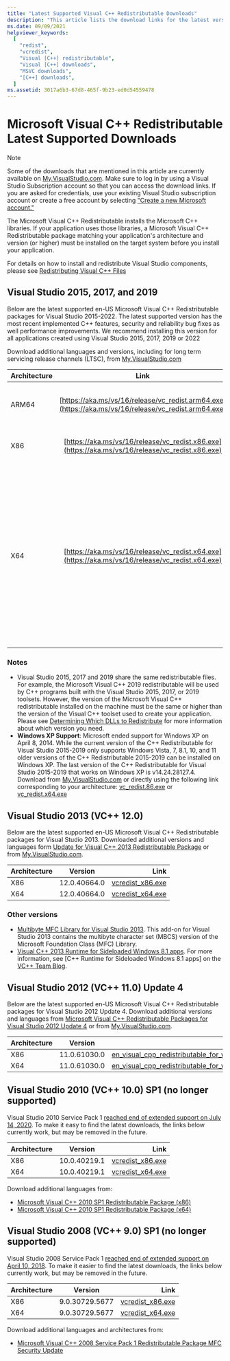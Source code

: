 ```yaml
---
title: "Latest Supported Visual C++ Redistributable Downloads"
description: "This article lists the download links for the latest versions of Visual C++ Redistributable packages."
ms.date: 09/09/2021
helpviewer_keywords:
  [
    "redist",
    "vcredist",
    "Visual [C++] redistributable",
    "Visual [C++] downloads",
    "MSVC downloads",
    "[C++] downloads",
  ]
ms.assetid: 3017a6b3-67d8-465f-9b23-ed0d54559478
---
```


# Microsoft Visual C++ Redistributable Latest Supported Downloads

> [!NOTE]
> Some of the downloads that are mentioned in this article are currently available on [My.VisualStudio.com](https://my.visualstudio.com/). Make sure to log in by using a Visual Studio Subscription account so that you can access the download links.
> If you are asked for credentials, use your existing Visual Studio subscription account or create a free account by selecting ["Create a new Microsoft account."](https://login.microsoftonline.com/common/oauth2/authorize?client_id=499b84ac-1321-427f-aa17-267ca6975798&site_id=501454&response_mode=form_post&response_type=code+id_token&redirect_uri=https%3A%2F%2Fapp.vssps.visualstudio.com%2F_signedin&nonce=95942429-1297-4a7b-ab5c-0d6fcce90df4&state=realm%3Dmy.visualstudio.com%26reply_to%3Dhttps%253A%252F%252Fmy.visualstudio.com%252FDownloads%253Fpid%253D2082%26ht%3D3%26nonce%3D95942429-1297-4a7b-ab5c-0d6fcce90df4&resource=https%3A%2F%2Fmanagement.core.windows.net%2F&cid=95942429-1297-4a7b-ab5c-0d6fcce90df4&wsucxt=1)

The Microsoft Visual C++ Redistributable installs the Microsoft C++ libraries. If your application uses those libraries, a Microsoft Visual C++ Redistributable package matching your application's architecture and version (or higher) must be installed on the target system before you install your application.

For details on how to install and redistribute Visual Studio components, please see [Redistributing Visual C++ Files](redistributing-visual-cpp-files.md)

## Visual Studio 2015, 2017, and 2019

Below are the latest supported en-US Microsoft Visual C++ Redistributable packages for Visual Studio 2015-2022. The latest supported version has the most recent implemented C++ features, security and reliability bug fixes as well performance improvements. We recommend installing this version for all applications created using Visual Studio 2015, 2017, 2019 or 2022

Download additional languages and versions, including for long term servicing release channels (LTSC), from [My.VisualStudio.com](https://my.visualstudio.com/)

| Architecture |                                                 Link                                                 |                                                                                                                                                                                                                                      Notes |
| ------------ | :--------------------------------------------------------------------------------------------------: | -----------------------------------------------------------------------------------------------------------------------------------------------------------------------------------------------------------------------------------------: |
| ARM64        | [https://aka.ms/vs/16/release/vc_redist.arm64.exe](https://aka.ms/vs/16/release/vc_redist.arm64.exe) |                                                                                                                                                                                               Permalink for latest supported ARM64 version |
| X86          |   [https://aka.ms/vs/16/release/vc_redist.x86.exe](https://aka.ms/vs/16/release/vc_redist.x86.exe)   |                                                                                                                                                                                                 Permalink for latest supported x86 version |
| X64          |   [https://aka.ms/vs/16/release/vc_redist.x64.exe](https://aka.ms/vs/16/release/vc_redist.x64.exe)   | Permalink for latest supported x64 version. To facilitate installing required Visual C++ ARM64 binaries when the X64 redistributable is installed on an ARM64 device, the X64 redistributable package contains both ARM64 and X64 binaries |

### Notes

- Visual Studio 2015, 2017 and 2019 share the same redistributable files. For example, the Microsoft Visual C++ 2019 redistributable will be used by C++ programs built with the Visual Studio 2015, 2017, or 2019 toolsets. However, the version of the Microsoft Visual C++ redistributable installed on the machine must be the same or higher than the version of the Visual C++ toolset used to create your application. Please see [Determining Which DLLs to Redistribute](determining-which-dlls-to-redistribute.md) for more information about which version you need.
- **Windows XP Support**: Microsoft ended support for Windows XP on April 8, 2014. While the current version of the C++ Redistributable for Visual Studio 2015-2019 only supports Windows Vista, 7, 8.1, 10, and 11 older versions of the C++ Redistributable 2015-2019 can be installed on Windows XP. The last version of the C++ Redistributable for Visual Studio 2015-2019 that works on Windows XP is v14.24.28127.4. Download from [My.VisualStudio.com](https://my.visualstudio.com/) or directly using the following link corresponding to your architecture: [vc_redist.86.exe](https://download.visualstudio.microsoft.com/download/pr/bc2490f7-3f8e-4a5d-a61e-12b6d331713e/E59AE3E886BD4571A811FE31A47959AE5C40D87C583F786816C60440252CD7EC/VC_redist.x86.exe) or [vc_redist.x64.exe](https://download.visualstudio.microsoft.com/download/pr/3b070396-b7fb-4eee-aa8b-102a23c3e4f4/40EA2955391C9EAE3E35619C4C24B5AAF3D17AEAA6D09424EE9672AA9372AEED/VC_redist.x64.exe)

## Visual Studio 2013 (VC++ 12.0)

Below are the latest supported en-US Microsoft Visual C++ Redistributable packages for Visual Studio 2013.
Downloaded additional versions and languages form [Update for Visual C++ 2013 Redistributable Package](https://support.microsoft.com/en-us/topic/update-for-visual-c-2013-redistributable-package-d8ccd6a5-4e26-c290-517b-8da6cfdf4f10) or from [My.VisualStudio.com](https://my.visualstudio.com/).

| Architecture |   Version    |                                                    Link |
| ------------ | :----------: | ------------------------------------------------------: |
| X86          | 12.0.40664.0 | [vcredist_x86.exe](https://aka.ms/highdpimfc2013x86enu) |
| X64          | 12.0.40664.0 | [vcredist_x64.exe](https://aka.ms/highdpimfc2013x64enu) |

### Other versions

- [Multibyte MFC Library for Visual Studio 2013](https://my.visualstudio.com/Downloads?pid=1430). This add-on for Visual Studio 2013 contains the multibyte character set (MBCS) version of the Microsoft Foundation Class (MFC) Library.
- [Visual C++ 2013 Runtime for Sideloaded Windows 8.1 apps](http://download.microsoft.com/download/5/f/0/5f0f8404-9329-44a9-8176-ed6f7f746f25/vclibs_redist_packages.zip). For more information, see [C++ Runtime for Sideloaded Windows 8.1 apps] on the [VC++ Team Blog](https://devblogs.microsoft.com/cppblog/c-runtime-for-sideloaded-windows-8-1-apps/).

## Visual Studio 2012 (VC++ 11.0) Update 4

Below are the latest supported en-US Microsoft Visual C++ Redistributable packages for Visual Studio 2012 Update 4.
Download additional versions and languages from [Microsoft Visual C++ Redistributable Packages for Visual Studio 2012 Update 4](https://www.microsoft.com/en-us/download/details.aspx?id=30679) or from [My.VisualStudio.com](https://my.visualstudio.com/Downloads?pid=1452).

| Architecture |   Version    |                                                                                                                                                                                       Link |
| ------------ | :----------: | -----------------------------------------------------------------------------------------------------------------------------------------------------------------------------------------: |
| X86          | 11.0.61030.0 | [en_visual_cpp_redistributable_for_visual_studio_2012_update_4_x86_3161523.exe](https://download.microsoft.com/download/1/6/B/16B06F60-3B20-4FF2-B699-5E9B7962F9AE/VSU_4/vcredist_x86.exe) |
| X64          | 11.0.61030.0 | [en_visual_cpp_redistributable_for_visual_studio_2012_update_4_x64_3161523.exe](https://download.microsoft.com/download/1/6/B/16B06F60-3B20-4FF2-B699-5E9B7962F9AE/VSU_4/vcredist_x64.exe) |

## Visual Studio 2010 (VC++ 10.0) SP1 (no longer supported)

Visual Studio 2010 Service Pack 1 [reached end of extended support on July 14, 2020](https://docs.microsoft.com/en-us/lifecycle/products/visual-studio-2010). To make it easy to find the latest downloads, the links below currently work, but may be removed in the future.

| Architecture |   Version    |                                                                                                                    Link |
| ------------ | :----------: | ----------------------------------------------------------------------------------------------------------------------: |
| X86          | 10.0.40219.1 | [vcredist_x86.exe](https://download.microsoft.com/download/C/6/D/C6D0FD4E-9E53-4897-9B91-836EBA2AACD3/vcredist_x86.exe) |
| X64          | 10.0.40219.1 | [vcredist_x64.exe](https://download.microsoft.com/download/A/8/0/A80747C3-41BD-45DF-B505-E9710D2744E0/vcredist_x64.exe) |

Download additional languages from:

- [Microsoft Visual C++ 2010 SP1 Redistributable Package (x86)](https://www.microsoft.com/en-us/download/details.aspx?id=8328)
- [Microsoft Visual C++ 2010 SP1 Redistributable Package (x64)](https://www.microsoft.com/en-us/download/details.aspx?id=13523)

## Visual Studio 2008 (VC++ 9.0) SP1 (no longer supported)

Visual Studio 2008 Service Pack 1 [reached end of extended support on April 10, 2018](https://docs.microsoft.com/en-us/lifecycle/products/visual-studio-2008). To make it easier to find the latest downloads, the links below currently work, but may be removed in the future.

| Architecture |    Version     |                                                                                                                    Link |
| ------------ | :------------: | ----------------------------------------------------------------------------------------------------------------------: |
| X86          | 9.0.30729.5677 | [vcredist_x86.exe](https://download.microsoft.com/download/5/D/8/5D8C65CB-C849-4025-8E95-C3966CAFD8AE/vcredist_x86.exe) |
| X64          | 9.0.30729.5677 | [vcredist_x64.exe](https://download.microsoft.com/download/5/D/8/5D8C65CB-C849-4025-8E95-C3966CAFD8AE/vcredist_x64.exe) |

Download additional languages and architectures from:

- [Microsoft Visual C++ 2008 Service Pack 1 Redistributable Package MFC Security Update](https://www.microsoft.com/en-us/download/details.aspx?id=26368)

